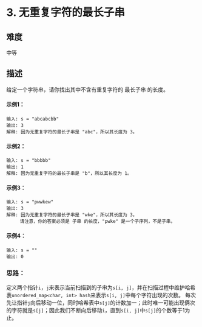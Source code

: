 # 3. 无重复字符的最长子串
## 难度
中等
## 描述
给定一个字符串，请你找出其中不含有重复字符的 最长子串 的长度。
#### 示例1：
```
输入: s = "abcabcbb"
输出: 3 
解释: 因为无重复字符的最长子串是 "abc"，所以其长度为 3。
```

#### 示例2：
```
输入: s = "bbbbb"
输出: 1
解释: 因为无重复字符的最长子串是 "b"，所以其长度为 1。
```
#### 示例3：
```
输入: s = "pwwkew"
输出: 3
解释: 因为无重复字符的最长子串是 "wke"，所以其长度为 3。
     请注意，你的答案必须是 子串 的长度，"pwke" 是一个子序列，不是子串。
```
#### 示例4：
```
输入: s = ""
输出: 0
```
### 思路：
定义两个指针`i`，`j`来表示当前扫描到的子串为`s[i, j]`，并在扫描过程中维护哈希表`unordered_map<char, int> hash`来表示`s[i, j]`中每个字符出现的次数。
每次先让指针`j`向后移动一位，同时哈希表中`s[j]`的计数加一；此时唯一可能出现俩次的字符就是`s[j]`；因此我们不断向后移动`i`，直到`s[i, j]`中`s[j]`的个数等于1为止。
